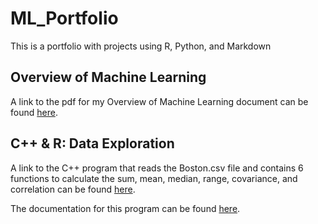 # ML_Portfolio
This is a portfolio with projects using R, Python, and Markdown

## Overview of Machine Learning
A link to the pdf for my Overview of Machine Learning document can be found [here](https://github.com/haniyyahh/ML_Portfolio/blob/main/Overview_of_ML.pdf).

## C++ & R: Data Exploration
A link to the C++ program that reads the Boston.csv file and contains 6 functions to calculate the sum, mean, median, range, covariance, and correlation can be found [here](https://github.com/haniyyahh/ML_Portfolio/blob/main/data_exploration.cpp).

The documentation for this program can be found [here](https://github.com/haniyyahh/ML_Portfolio/blob/main/Data_Exploration_Documentation.pdf).
